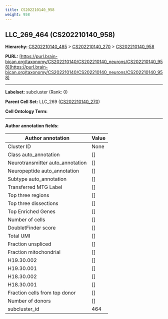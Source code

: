 ```yaml
---
title: CS202210140_958
weight: 958
---
```

## LLC_269_464 (CS202210140_958)
<b>Hierarchy: </b>
[CS202210140_485](../CS202210140_485) >
[CS202210140_270](../CS202210140_270) >
[CS202210140_958](../CS202210140_958)

**PURL:** [https://purl.brain-bican.org/taxonomy/CS202210140/CS202210140_neurons/CS202210140_958](https://purl.brain-bican.org/taxonomy/CS202210140/CS202210140_neurons/CS202210140_958)

---


**Labelset:** subcluster (Rank: 0)

**Parent Cell Set:** LLC_269 ([CS202210140_270](../CS202210140_270))



**Cell Ontology Term:** 

[MARKER GENES.]: #


---

[TRANSFERRED ANNOTATIONS.]: #


[AUTHOR ANNOTATION FIELDS.]: #


**Author annotation fields:**

| Author annotation | Value |
|-------------------|-------|
|Cluster ID|None|
|Class auto_annotation|[]|
|Neurotransmitter auto_annotation|[]|
|Neuropeptide auto_annotation|[]|
|Subtype auto_annotation|[]|
|Transferred MTG Label|[]|
|Top three regions|[]|
|Top three dissections|[]|
|Top Enriched Genes|[]|
|Number of cells|[]|
|DoubletFinder score|[]|
|Total UMI|[]|
|Fraction unspliced|[]|
|Fraction mitochondrial|[]|
|H19.30.002|[]|
|H19.30.001|[]|
|H18.30.002|[]|
|H18.30.001|[]|
|Fraction cells from top donor|[]|
|Number of donors|[]|
|subcluster_id|464|

